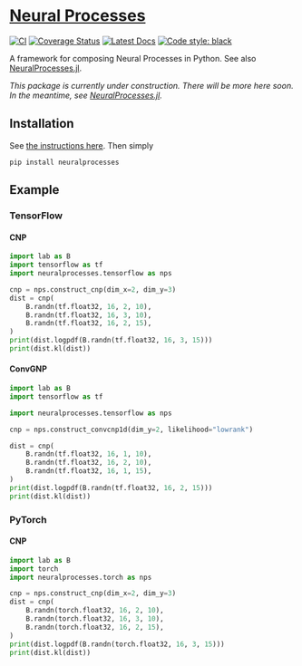 # [Neural Processes](http://github.com/wesselb/neuralprocesses)

[![CI](https://github.com/wesselb/neuralprocesses/workflows/CI/badge.svg)](https://github.com/wesselb/neuralprocesses/actions?query=workflow%3ACI)
[![Coverage Status](https://coveralls.io/repos/github/wesselb/neuralprocesses/badge.svg?branch=master)](https://coveralls.io/github/wesselb/neuralprocesses?branch=master)
[![Latest Docs](https://img.shields.io/badge/docs-latest-blue.svg)](https://wesselb.github.io/neuralprocesses)
[![Code style: black](https://img.shields.io/badge/code%20style-black-000000.svg)](https://github.com/psf/black)

A framework for composing Neural Processes in Python.
See also [NeuralProcesses.jl](https://github.com/wesselb/NeuralProcesses.jl).

*This package is currently under construction.
There will be more here soon. In the meantime, see
[NeuralProcesses.jl](https://github.com/wesselb/NeuralProcesses.jl).*

## Installation

See [the instructions here](https://gist.github.com/wesselb/4b44bf87f3789425f96e26c4308d0adc).
Then simply

```
pip install neuralprocesses
```

## Example

### TensorFlow

#### CNP

```python
import lab as B
import tensorflow as tf
import neuralprocesses.tensorflow as nps

cnp = nps.construct_cnp(dim_x=2, dim_y=3)
dist = cnp(
    B.randn(tf.float32, 16, 2, 10),
    B.randn(tf.float32, 16, 3, 10),
    B.randn(tf.float32, 16, 2, 15),
)
print(dist.logpdf(B.randn(tf.float32, 16, 3, 15)))
print(dist.kl(dist))
```

#### ConvGNP

```python
import lab as B
import tensorflow as tf

import neuralprocesses.tensorflow as nps

cnp = nps.construct_convcnp1d(dim_y=2, likelihood="lowrank")

dist = cnp(
    B.randn(tf.float32, 16, 1, 10),
    B.randn(tf.float32, 16, 2, 10),
    B.randn(tf.float32, 16, 1, 15),
)
print(dist.logpdf(B.randn(tf.float32, 16, 2, 15)))
print(dist.kl(dist))
```

### PyTorch

#### CNP

```python
import lab as B
import torch
import neuralprocesses.torch as nps

cnp = nps.construct_cnp(dim_x=2, dim_y=3)
dist = cnp(
    B.randn(torch.float32, 16, 2, 10),
    B.randn(torch.float32, 16, 3, 10),
    B.randn(torch.float32, 16, 2, 15),
)
print(dist.logpdf(B.randn(torch.float32, 16, 3, 15)))
print(dist.kl(dist))
```
